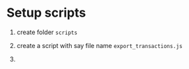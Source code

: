 # Setup scripts 

1) create folder `scripts`

2) create a script with say file name `export_transactions.js`

3) 
